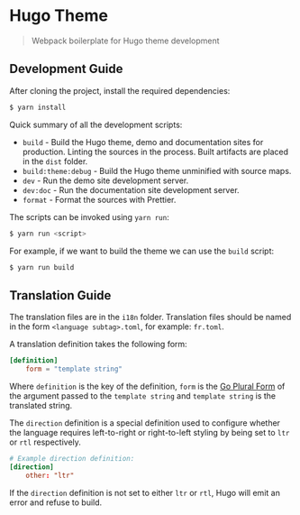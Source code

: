 # Hugo Theme

> Webpack boilerplate for Hugo theme development

## Development Guide

After cloning the project, install the required dependencies:

```s
$ yarn install
```

Quick summary of all the development scripts:

* `build` - Build the Hugo theme, demo and documentation sites for production.
  Linting the sources in the process. Built artifacts are placed in the `dist`
  folder.
* `build:theme:debug` - Build the Hugo theme unminified with source maps.
* `dev` - Run the demo site development server.
* `dev:doc` - Run the documentation site development server.
* `format` - Format the sources with Prettier.

The scripts can be invoked using `yarn run`:

```s
$ yarn run <script>
```

For example, if we want to build the theme we can use the `build` script:

```s
$ yarn run build
```

## Translation Guide

The translation files are in the `i18n` folder. Translation files should be
named in the form `<language subtag>.toml`, for example: `fr.toml`.

A translation definition takes the following form:

```toml
[definition]
    form = "template string"
```

Where `definition` is the key of the definition, `form` is the
[Go Plural Form](https://godoc.org/golang.org/x/text/feature/plural#Form)
of the argument passed to the `template string` and `template string` is the
translated string.

The `direction` definition is a special definition used to configure whether
the language requires left-to-right or right-to-left styling by being set to
`ltr` or `rtl` respectively.

```toml
# Example direction definition:
[direction]
    other: "ltr"
```

If the `direction` definition is not set to either `ltr` or `rtl`, Hugo will
emit an error and refuse to build.
